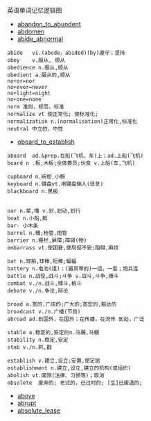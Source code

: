 英语单词记忆逻辑图
- [abandon_to_abundent](https://lyhcc.github.io/GitNode/English/words/abandon_to_abundant.svg)
- [abdomen](https://lyhcc.github.io/GitNode/English/words/abdomen.svg)
- [abide_abnormal](https://lyhcc.github.io/GitNode/English/words/abide_abnormal.svg) 

```
abide	vi.(abode，abided)(by)遵守；坚持
obey	v.服从, 顺从
obedience n.服从,顺从
obedient a.服从的,顺从
no+or=nor
no+ever=never 
no+light=night 
no+one=none
norm 准则，规范，标准
normalize vt 使正常化; 使标准化;
normalization n.(normalisation)正常化,标准化
neutral 中立的，中性
```



- [oboard_to_establish](https://lyhcc.github.io/GitNode/English/words/oboard_to_establish.svg)  
```
aboard  ad.&prep.在船(飞机、车)上；ad.上船(飞机)
board n .板,木板;全体委员;伙食 v.上船(车,飞机)

cupboard n.碗柜,小橱
keyboard n.键盘vt.用键盘输入(信息) 
blackboard n.黑板


oar n.桨,橹 v.划,划动,划行
boat n.小船,艇
bar- 小木条
barrel n.桶;枪管,炮管
barrier n.栅栏,屏障;障碍(物)
embarrass vt.使困窘,使局促不安;阻碍,麻烦

bat n.球拍,球棒,短棒;蝙蝠
battery n.电池(组)；(器具等的)一组，一套；炮兵连
battle n.战役,战斗;斗争 v.战斗,斗争,搏斗
combat v./n.战斗,搏斗,格斗
debate v./n.争论,辩论

broad a.宽的,广阔的;广大的;宽宏的,豁达的
broadcast v./n.广播(节目)
abroad ad.到国外，在国外；在传播，在流传 到处，广泛

stable a.稳定的,安定的n.马厩,马棚
stability n.稳定,安定
stab v./n.刺,戳

establish v.建立,设立;安置,使定居
establishment n.建立,设立,建立的机构(或组织)
abolish vt.废除(法律、习惯等)；取消
obsolete  废弃的; 老式的，已过时的; [生]已废退的;

```
- [above](https://lyhcc.github.io/GitNode/English/words/above.svg)  
- [abrupt](https://lyhcc.github.io/GitNode/English/words/abrupt.svg)  
- [absolute_lease](https://lyhcc.github.io/GitNode/English/words/absolute_lease.svg)  

